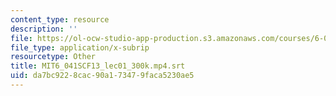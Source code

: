 ```yaml
---
content_type: resource
description: ''
file: https://ol-ocw-studio-app-production.s3.amazonaws.com/courses/6-041sc-probabilistic-systems-analysis-and-applied-probability-fall-2013/da7bc9228cac90a173479faca5230ae5_MIT6_041SCF13_lec01_300k.mp4.srt
file_type: application/x-subrip
resourcetype: Other
title: MIT6_041SCF13_lec01_300k.mp4.srt
uid: da7bc922-8cac-90a1-7347-9faca5230ae5
---
```

